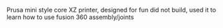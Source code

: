 Prusa mini style core XZ printer, designed for fun did not build, used it to learn how to use fusion 360 assembly/joints
